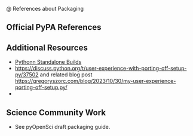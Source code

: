 @ References about Packaging

## Official PyPA References

## Additional Resources

- [Pythonn Standalone Builds](https://gregoryszorc.com/docs/python-build-standalone/main/)
- https://discuss.python.org/t/user-experience-with-porting-off-setup-py/37502 and related blog post https://gregoryszorc.com/blog/2023/10/30/my-user-experience-porting-off-setup.py/
- 

## Science Community Work

- See pyOpenSci draft packaging guide.
